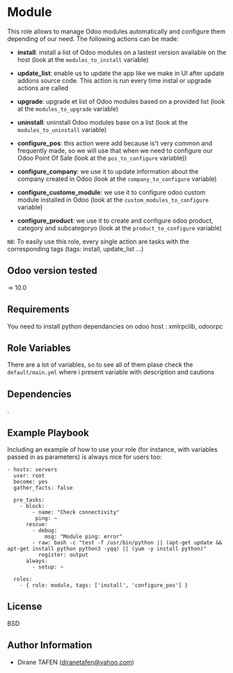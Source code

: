 Module
=========

This role allows to manage Odoo modules automatically and configure them depending of our need.
The following actions can be made:

* **install**: install a list of Odoo modules on a lastest version available on the host (look at the `modules_to_install` variable)

* **update_list**: enable us to update the app like we make in UI after update addons source code. This action is run every time instal or upgrade actions are called

* **upgrade**: upgrade et list of Odoo modules based on a provided list (look at the `modules_to_upgrade` variable)

* **uninstall**: uninstall Odoo modules base on a list (look at the `modules_to_uninstall` variable)

* **configure_pos**: this action were add because is't very common and frequently made, so we will use that when we need to configure our Odoo Point Of Sale (look at the `pos_to_configure` variable))

* **configure_company**: we use it to update information about the company created in Odoo (look at the `company_to_configure` variable)

* **configure_custome_module**: we use it to configure odoo custom module installed in Odoo (look at the `custom_modules_to_configure` variable)

* **configure_product**: we use it to create and configure  odoo product, category and subcategoryo (look at the `product_to_configure` variable)

`NB`: To easily use this role, every single action are tasks with the corresponding tags (tags: install, update_list ...)

Odoo version tested
-------------------
-> 10.0

Requirements
------------

You need to install python dependancies on odoo host : xmlrpclib, odoorpc

Role Variables
--------------

There are a lot of variables, so to see all of them plase check the `default/main.yml` where i present variable with description and cautions

Dependencies
------------

.

Example Playbook
----------------

Including an example of how to use your role (for instance, with variables passed in as parameters) is always nice for users too:

    - hosts: servers
      user: root
      become: yes
      gather_facts: false

      pre_tasks:
        - block:
            - name: "Check connectivity"
             ping: ~
          rescue:
            - debug:
                msg: "Module ping: error"
            - raw: bash -c "test -f /usr/bin/python || (apt-get update && apt-get install python python3 -yqq) || (yum -y install python)"
              register: output
          always:
            - setup: ~

      roles:
        - { role: module, tags: ['install', 'configure_pos'] }

License
-------

BSD

Author Information
------------------

- Dirane TAFEN (diranetafen@yahoo.com)
